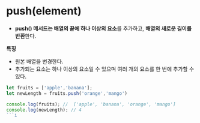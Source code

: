 push(element)
===
- **push() 메서드는 배열의 끝에 하나 이상의 요소**를 추가하고, **배열의 새로운 길이를 반환**한다.

**특징**
- 원본 배열을 변경한다.
- 추가되는 요소는 하나 이상의 요소일 수 있으며 여러 개의 요소를 한 번에 추가할 수 있다.

```js
let fruits = ['apple','banana'];
let newLength = fruits.push('orange','mango')

console.log(fruits); //  ['apple', 'banana', 'orange', 'mango']
console.log(newLength); // 4
```i